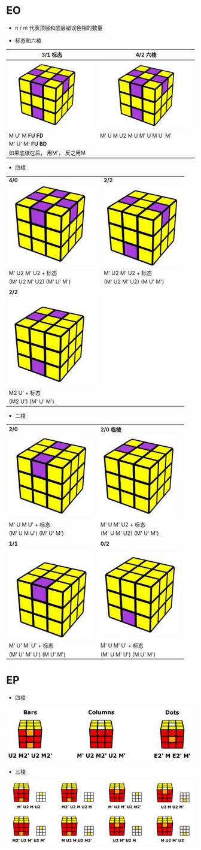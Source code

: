 # EO

- n / m 代表顶层和底层错误色相的数量

- 标态和六棱

| 3/1  标态                                                    | 4/2 六棱                                                     |
| ------------------------------------------------------------ | ------------------------------------------------------------ |
| ![image-20231215112019855](./333-roux.assets/image-20231215112019855.png) | ![image-20231215111624257](./333-roux.assets/image-20231215111624257.png) |
| M U' M   **FU FD**                                           | M' U M U2 M U M' U M U' M'                                   |
| M' U' M'  **FU BD**                                          |                                                              |
| 如果底棱在后， 用M'， 反之用M                                |                                                              |

- 四棱

|                                                              |                                                              |
| ------------------------------------------------------------ | ------------------------------------------------------------ |
| **4/0**                                                      | **2/2**                                                      |
| ![image-20231215113045787](./333-roux.assets/image-20231215113045787.png) | ![image-20231215124409065](./333-roux.assets/image-20231215124409065.png) |
| M' U2 M' U2  + 标态                                          | M' U2 M' U2 + 标态                                           |
| (M' U2 M' U2) (M' U' M')                                     | (M' U2 M' U2) (M U' M')                                      |
|                                                              |                                                              |
| **2/2**                                                      |                                                              |
| ![image-20231215125107776](./333-roux.assets/image-20231215125107776.png) |                                                              |
| M2 U' +  标态                                                |                                                              |
| (M2 U') (M' U' M')                                           |                                                              |



- 二棱

|                                                              |                                                              |
| ------------------------------------------------------------ | ------------------------------------------------------------ |
| **2/0**                                                      | **2/0 临棱**                                                 |
| ![image-20231215125617777](./333-roux.assets/image-20231215125617777.png) | ![image-20231215125644470](./333-roux.assets/image-20231215125644470.png) |
| M' U M U' + 标态                                             | M' U M' U2 +  标态                                           |
| (M' U M U') (M' U' M')                                       | (M' U M' U2) (M' U' M')                                      |
|                                                              |                                                              |
| **1/1**                                                      | **0/2**                                                      |
| ![image-20231215125747496](./333-roux.assets/image-20231215125747496.png) | ![image-20231215125830290](./333-roux.assets/image-20231215125830290.png) |
| M' U' M' U' +  标态                                          | M' U M' U' + 标态                                            |
| (M' U' M' U') (M U' M')                                      | (M' U M' U') (M U' M')                                       |



# EP

- 四棱

![image-20231215130030686](./333-roux.assets/image-20231215130030686.png)

- 三棱

![image-20231215130047471](./333-roux.assets/image-20231215130047471.png)